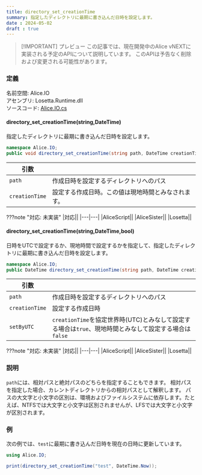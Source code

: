 ```yaml
---
title: directory_set_creationTime
summary: 指定したディレクトリに最期に書き込んだ日時を設定します。
date : 2024-05-02
draft : true
---
```


> [!IMPORTANT] プレビュー
> この記事では、現在開発中のAlice vNEXTに実装される予定のAPIについて説明しています。
> このAPIは予告なく削除および変更される可能性があります。

### 定義
名前空間: Alice.IO<br/>
アセンブリ: Losetta.Runtime.dll<br/>
ソースコード: [Alice.IO.cs](https://github.com/WSOFT-Project/Losetta/blob/master/Losetta.Runtime/Alice.IO.cs)

#### directory_set_creationTime(string,DateTime)

指定したディレクトリに最期に書き込んだ日時を設定します。

```cs title="AliceScript"
namespace Alice.IO;
public void directory_set_creationTime(string path, DateTime creationTime);
```

|引数| |
|-|-|
|`path`|作成日時を設定するディレクトリへのパス|
|`creationTime`|設定する作成日時。この値は現地時間とみなされます。|

???note "対応: 未実装"
    |対応||
    |---|---|
    |AliceScript||
    |AliceSister||
    |Losetta||

#### directory_set_creationTime(string,DateTime,bool)

日時をUTCで設定するか、現地時間で設定するかを指定して、指定したディレクトリに最期に書き込んだ日時を設定します。

```cs title="AliceScript"
namespace Alice.IO;
public DateTime directory_set_creationTime(string path, DateTime creationTime, bool setByUTC);
```

|引数| |
|-|-|
|`path`|作成日時を設定するディレクトリへのパス|
|`creationTime`|設定する作成日時|
|`setByUTC`|`creationTime`を協定世界時(UTC)とみなして設定する場合は`true`、現地時間とみなして設定する場合は`false`|

???note "対応: 未実装"
    |対応||
    |---|---|
    |AliceScript||
    |AliceSister||
    |Losetta||

### 説明

`path`には、相対パスと絶対パスのどちらを指定することもできます。
相対パスを指定した場合、カレントディレクトリからの相対パスとして解釈します。
パスの大文字と小文字の区別は、環境およびファイルシステムに依存します。たとえば、NTFSでは大文字と小文字は区別されませんが、LFSでは大文字と小文字が区別されます。

### 例
次の例では、`test`に最期に書き込んだ日時を現在の日時に更新しています。

```cs title="AliceScript"
using Alice.IO;

print(directory_set_creationTime("test", DateTime.Now));
```

